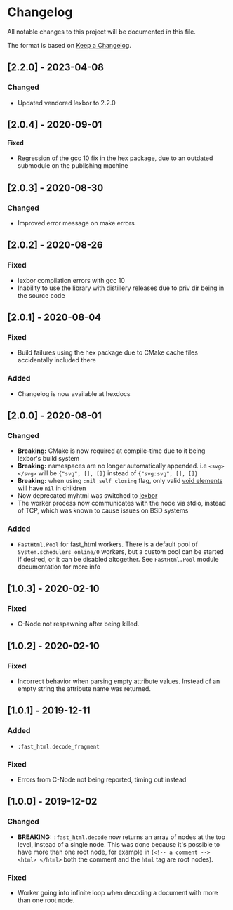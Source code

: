 <!--
SPDX-FileCopyrightText: 2019-2022 Pleroma Authors <https://pleroma.social>
SPDX-License-Identifier: LGPL-2.1-only
-->

# Changelog
All notable changes to this project will be documented in this file.

The format is based on [Keep a Changelog](https://keepachangelog.com/en/1.0.0/).

## [2.2.0] - 2023-04-08
### Changed
- Updated vendored lexbor to 2.2.0

## [2.0.4] - 2020-09-01
#### Fixed
- Regression of the gcc 10 fix in the hex package, due to an outdated submodule on the publishing machine

## [2.0.3] - 2020-08-30
### Changed
- Improved error message on make errors

## [2.0.2] - 2020-08-26
### Fixed
- lexbor compilation errors with gcc 10
- Inability to use the library with distillery releases due to priv dir being in the source code

## [2.0.1] - 2020-08-04
### Fixed
- Build failures using the hex package due to CMake cache files accidentally included there

### Added
- Changelog is now available at hexdocs


## [2.0.0] - 2020-08-01
### Changed
- **Breaking:** CMake is now required at compile-time due to it being lexbor's build system
- **Breaking:** namespaces are no longer automatically appended. i.e `<svg> </svg>` will be `{"svg", [], []}` instead of `{"svg:svg", [], []}`
- **Breaking:** when using `:nil_self_closing` flag, only valid [void elements](https://html.spec.whatwg.org/#void-elements) will have `nil` in children
- Now deprecated myhtml was switched to [lexbor](https://github.com/lexbor/lexbor)
- The worker process now communicates with the node via stdio, instead of TCP, which was known to cause issues
on BSD systems 

### Added
- `FastHtml.Pool` for fast_html workers. There is a default pool of `System.schedulers_online/0` workers, but a custom pool can be started if desired, or it can be disabled altogether. See `FastHtml.Pool` module documentation for more info

## [1.0.3] - 2020-02-10
### Fixed
- C-Node not respawning after being killed.

## [1.0.2] - 2020-02-10
### Fixed
- Incorrect behavior when parsing empty attribute values. Instead of an empty string the attribute name was returned.

## [1.0.1] - 2019-12-11
### Added
- `:fast_html.decode_fragment`
### Fixed
- Errors from C-Node not being reported, timing out instead

## [1.0.0] - 2019-12-02
### Changed
- **BREAKING:** `:fast_html.decode` now returns an array of nodes at the top level, instead of a single node. This was done because it's possible to have more than one root node, for example in (`<!-- a comment --> <html> </html>` both the comment and the `html` tag are root nodes).

### Fixed
- Worker going into infinite loop when decoding a document with more than one root node.
